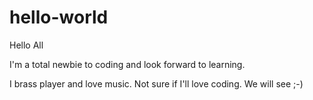# hello-world

Hello All

I'm a total newbie to coding and look forward to learning.

I brass player and love music. Not sure if I'll love coding. We will see ;-)
